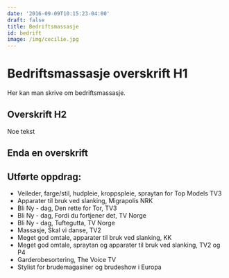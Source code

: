 ```yaml
---
date: '2016-09-09T10:15:23-04:00'
draft: false
title: Bedriftsmassasje
id: bedrift
image: /img/cecilie.jpg
---
```

# Bedriftsmassasje overskrift H1

Her kan man skrive om bedriftsmassasje.

## Overskrift H2

Noe tekst

## **Enda en overskrift**

## **Utførte oppdrag:**

* Veileder, farge/stil, hudpleie, kroppspleie, spraytan for Top Models TV3
* Apparater til bruk ved slanking, Migrapolis NRK
* Bli Ny - dag, Den rette for Tor, TV3
* Bli Ny - dag, Fordi du fortjener det, TV Norge
* Bli Ny - dag, Tuftegutta, TV Norge
* Massasje, Skal vi danse, TV2
* Meget god omtale, apparater til bruk ved slanking, KK
* Meget god omtale, spraytan og apparater til bruk ved slanking, TV2 og P4
* Garderobesortering, The Voice TV
* Stylist for brudemagasiner og brudeshow i Europa
